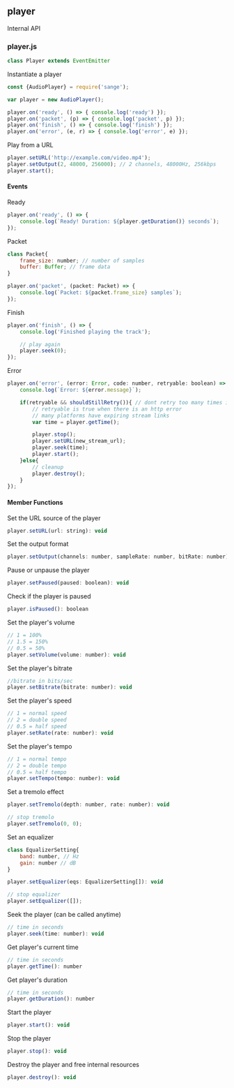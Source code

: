 ## player

Internal API

### player.js

```js
class Player extends EventEmitter
```

Instantiate a player
```js
const {AudioPlayer} = require('sange');

var player = new AudioPlayer();

player.on('ready', () => { console.log('ready') });
player.on('packet', (p) => { console.log('packet', p) });
player.on('finish', () => { console.log('finish') });
player.on('error', (e, r) => { console.log('error', e) });

```

Play from a URL
```js
player.setURL('http://example.com/video.mp4');
player.setOutput(2, 48000, 256000); // 2 channels, 48000Hz, 256kbps
player.start();
```

#### Events

Ready
```js
player.on('ready', () => {
	console.log(`Ready! Duration: ${player.getDuration()} seconds`);
});
```

Packet
```js
class Packet{
	frame_size: number; // number of samples
	buffer: Buffer; // frame data
}

player.on('packet', (packet: Packet) => {
	console.log(`Packet: ${packet.frame_size} samples`);
});
```

Finish
```js
player.on('finish', () => {
	console.log('Finished playing the track');

	// play again
	player.seek(0);
});
```

Error
```js
player.on('error', (error: Error, code: number, retryable: boolean) => {
	console.log(`Error: ${error.message}`);

	if(retryable && shouldStillRetry()){ // dont retry too many times if it fails every time
		// retryable is true when there is an http error
		// many platforms have expiring stream links
		var time = player.getTime();

		player.stop();
		player.setURL(new_stream_url);
		player.seek(time);
		player.start();
	}else{
		// cleanup
		player.destroy();
	}
});
```

#### Member Functions

Set the URL source of the player
```js
player.setURL(url: string): void
```

Set the output format
```js
player.setOutput(channels: number, sampleRate: number, bitRate: number): void
```

Pause or unpause the player
```js
player.setPaused(paused: boolean): void
```

Check if the player is paused
```js
player.isPaused(): boolean
```

Set the player's volume
```js
// 1 = 100%
// 1.5 = 150%
// 0.5 = 50%
player.setVolume(volume: number): void
```

Set the player's bitrate
```js
//bitrate in bits/sec
player.setBitrate(bitrate: number): void
```

Set the player's speed
```js
// 1 = normal speed
// 2 = double speed
// 0.5 = half speed
player.setRate(rate: number): void
```

Set the player's tempo
```js
// 1 = normal tempo
// 2 = double tempo
// 0.5 = half tempo
player.setTempo(tempo: number): void
```

Set a tremolo effect
```js
player.setTremolo(depth: number, rate: number): void

// stop tremolo
player.setTremolo(0, 0);
```

Set an equalizer
```js
class EqualizerSetting{
	band: number, // Hz
	gain: number // dB
}

player.setEqualizer(eqs: EqualizerSetting[]): void

// stop equalizer
player.setEqualizer([]);
```

Seek the player (can be called anytime)
```js
// time in seconds
player.seek(time: number): void
```

Get player's current time
```js
// time in seconds
player.getTime(): number
```

Get player's duration
```js
// time in seconds
player.getDuration(): number
```

Start the player
```js
player.start(): void
```

Stop the player
```js
player.stop(): void
```

Destroy the player and free internal resources
```js
player.destroy(): void
```